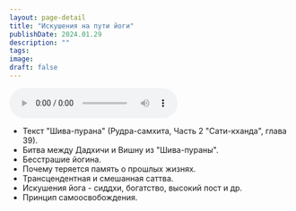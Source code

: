 ```yaml
---
layout: page-detail
title: "Искушения на пути йоги"
publishDate: 2024.01.29
description: ""
tags:
image:
draft: false
---
```


<audio title="2024.01.29 - Искушения на пути йоги.mp3" src="/upload/iblock/674/dfi81ew8jazyh4meifxql3k9hhucrptv.mp3" controls=""></audio>

* Текст "Шива-пурана" (Рудра-самхита, Часть 2 "Сати-кханда", глава 39).
* Битва между Дадхичи и Вишну из "Шива-пураны".
* Бесстрашие йогина.
* Почему теряется память о прошлых жизнях.
* Трансцендентная и смешанная саттва.
* Искушения йога - сиддхи, богатство, высокий пост и др.
* Принцип самоосвобождения.

  
